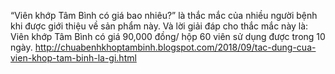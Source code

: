 “Viên khớp Tâm Bình có giá bao nhiêu?” là thắc mắc của nhiều người bệnh khi được giới thiệu về sản phẩm này. Và lời giải đáp cho thắc mắc này là: Viên khớp Tâm Bình có giá 90,000 đồng/ hộp 60 viên sử dụng được trong 10 ngày.
http://chuabenhkhoptambinh.blogspot.com/2018/09/tac-dung-cua-vien-khop-tam-binh-la-gi.html
